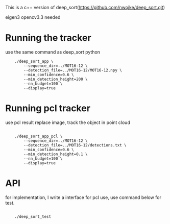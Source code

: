 This is a c++ version of deep_sort(https://github.com/nwojke/deep_sort.git)

eigen3 opencv3.3 needed

# Running the tracker
use the same command as deep_sort python
```
    ./deep_sort_app \
        --sequence_dir=../MOT16-12 \
        --detection_file=../MOT16-12/MOT16-12.npy \
        --min_confidence=0.6 \
        --min_detection_height=200 \
        --nn_budget=100 \
        --display=true
```

# Running pcl tracker
use pcl result replace image, track the object in point cloud
```
    
    ./deep_sort_app_pcl \
        --sequence_dir=../MOT16-12 \
        --detection_file=../MOT16-12/detections.txt \
        --min_confidence=0.6 \
        --min_detection_height=0.1 \ 
        --nn_budget=100 \
        --display=true
```

# API
for implementation, I write a interface for pcl use, use command below
    for test.
```

    ./deep_sort_test
```

